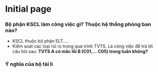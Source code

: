 # Initial page

### Bộ phận KSCL làm công việc gì? Thuộc hệ thống phòng ban nào?

* KSCL thuộc bộ phận ELT.....
* Kiểm soát các loại rủi ro trong quá trình TVTS. Là công việc để trả lời câu hỏi sau: **TVTS A có mắc lỗi B \(C01,... C05\) trong tuần không?**

### Ý nghĩa của bộ tài li

